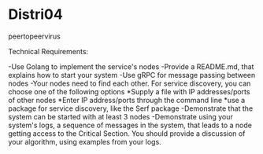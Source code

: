 # Distri04
peertopeervirus

Technical Requirements:

-Use Golang to implement the service's nodes
-Provide a README.md, that explains how to start your system
-Use gRPC for message passing between nodes
-Your nodes need to find each other.  For service discovery, you can choose one of the following options
*Supply a file with IP addresses/ports of other nodes
*Enter IP address/ports through the command line
*use a package for service discovery, like the Serf package 
-Demonstrate that the system can be started with at least 3 nodes
-Demonstrate using your system's logs,  a sequence of messages in the system, that leads to a node getting access to the Critical Section. You should provide a discussion of your algorithm, using examples from your logs.